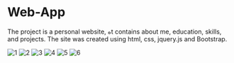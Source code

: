 # Web-App

The project is a personal website, هt contains about me, education, skills, and projects.
The site was created using html, css, jquery.js and Bootstrap.

![1](https://user-images.githubusercontent.com/77005358/133972423-7cbd660d-c6e6-48ab-9299-93866dc6f5e4.png)
![2](https://user-images.githubusercontent.com/77005358/133972430-a486f92a-3bb2-42cf-b992-47d307045d0f.png)
![3](https://user-images.githubusercontent.com/77005358/133972436-6c8e2095-9c24-4a09-914b-1d05aff101e8.png)
![4](https://user-images.githubusercontent.com/77005358/133972440-0d5f29ca-9a41-4dcf-ad82-6a7c3b84931f.png)
![5](https://user-images.githubusercontent.com/77005358/133972441-5aa1baae-b299-414e-ba37-73eb03d0d6a0.png)
![6](https://user-images.githubusercontent.com/77005358/133972442-e4bb77a4-4b78-4ae9-bf00-934f068974f4.png)

